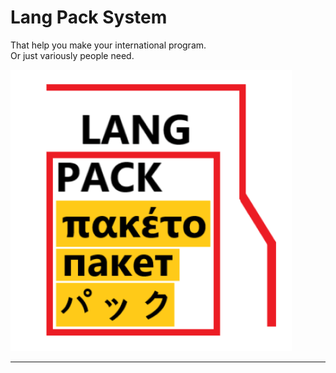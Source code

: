 # Lang Pack System
That help you make your international program.  
Or just variously people need.  

![./readme_resources/langpack.png](./readme_resources/langpack.png)

---
